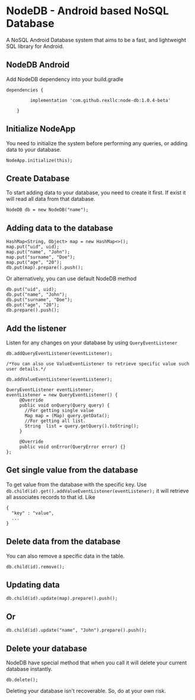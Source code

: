 # NodeDB - Android based NoSQL Database
A NoSQL Android Database system that aims to be a fast, and lightweight SQL library for Android.

## NodeDB Android
Add NodeDB dependency into your build.gradle

```
dependencies {

	     implementation 'com.github.rexllc:node-db:1.0.4-beta'

	}
```
## Initialize NodeApp
You need to initialize the system before performing any queries, or adding data to your database.
```
NodeApp.initialize(this);
```
## Create Database
To start adding data to your database, you need to create it first. If exist it will read all data from that database.
```
NodeDB db = new NodeDB("name");
```

## Adding data to the database
```
HashMap<String, Object> map = new HashMap<>();
map.put("uid", uid);
map.put("name", "John");
map.put("surname", "Doe");
map.put("age", "20");
db.put(map).prepare().push();
```

Or alternatively, you can use default NodeDB method

```
db.put("uid", uid);
db.put("name", "John");
db.put("surname", "Doe");
db.put("age", "20");
db.prepare().push();
```

## Add the listener
Listen for any changes on your database by using `QueryEventListener`
```
db.addQueryEventListener(eventListener);

/*You can also use ValueEventListener to retrieve specific value such user details.*/

db.addValueEventListener(eventListener);

QueryEventListener eventListener;
eventListener = new QueryEventListener() {
     @Override
     public void onQuery(Query query) {
       //For getting single value
       Map map = (Map) query.getData();
       //For getting all list.
       String  list = query.getQuery().toString();
     }
     
     @Override
     public void onError(QueryError error) {}
};
```
## Get single value from the database
To get value from the database with the specific key.
Use `db.child(id).get().addValueEventListener(eventListener);`
it will retrieve all associates records to that id.
Like
```
{
  "key" : "value",
  ...
}
```
## Delete data from the database
You can also remove a specific data in the table.
```
db.child(id).remove();
```
## Updating data
```
db.child(id).update(map).prepare().push();
```
## Or
```
db.child(id).update("name", "John").prepare().push();
```
## Delete your database
NodeDB have special method that when you call it will delete your current database instantly.
```
db.delete();
```
Deleting your database isn't recoverable. So, do at your own risk.
